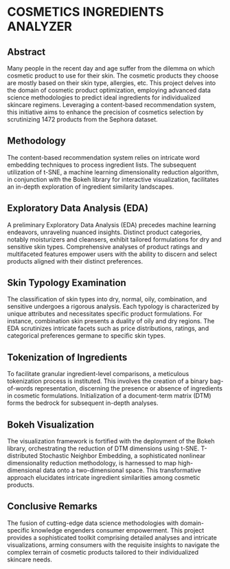 # COSMETICS INGREDIENTS ANALYZER

## Abstract

Many people in the recent day and age suffer from the dilemma on which cosmetic product to use for their skin. The cosmetic products they choose are mostly based on their skin type, allergies, etc. This project delves into the domain of cosmetic product optimization, employing advanced data science methodologies to predict ideal ingredients for individualized skincare regimens. Leveraging a content-based recommendation system, this initiative aims to enhance the precision of cosmetics selection by scrutinizing 1472 products from the Sephora dataset.

## Methodology

The content-based recommendation system relies on intricate word embedding techniques to process ingredient lists. The subsequent utilization of t-SNE, a machine learning dimensionality reduction algorithm, in conjunction with the Bokeh library for interactive visualization, facilitates an in-depth exploration of ingredient similarity landscapes.

## Exploratory Data Analysis (EDA)

A preliminary Exploratory Data Analysis (EDA) precedes machine learning endeavors, unraveling nuanced insights. Distinct product categories, notably moisturizers and cleansers, exhibit tailored formulations for dry and sensitive skin types. Comprehensive analyses of product ratings and multifaceted features empower users with the ability to discern and select products aligned with their distinct preferences.

## Skin Typology Examination

The classification of skin types into dry, normal, oily, combination, and sensitive undergoes a rigorous analysis. Each typology is characterized by unique attributes and necessitates specific product formulations. For instance, combination skin presents a duality of oily and dry regions. The EDA scrutinizes intricate facets such as price distributions, ratings, and categorical preferences germane to specific skin types.

## Tokenization of Ingredients

To facilitate granular ingredient-level comparisons, a meticulous tokenization process is instituted. This involves the creation of a binary bag-of-words representation, discerning the presence or absence of ingredients in cosmetic formulations. Initialization of a document-term matrix (DTM) forms the bedrock for subsequent in-depth analyses.

## Bokeh Visualization

The visualization framework is fortified with the deployment of the Bokeh library, orchestrating the reduction of DTM dimensions using t-SNE. T-distributed Stochastic Neighbor Embedding, a sophisticated nonlinear dimensionality reduction methodology, is harnessed to map high-dimensional data onto a two-dimensional space. This transformative approach elucidates intricate ingredient similarities among cosmetic products.

## Conclusive Remarks

The fusion of cutting-edge data science methodologies with domain-specific knowledge engenders consumer empowerment. This project provides a sophisticated toolkit comprising detailed analyses and intricate visualizations, arming consumers with the requisite insights to navigate the complex terrain of cosmetic products tailored to their individualized skincare needs.
